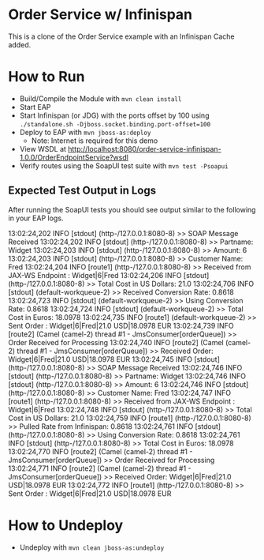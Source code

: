 # Order Service w/ Infinispan
This is a clone of the Order Service example with an Infinispan Cache added.

# How to Run
 - Build/Compile the Module with `mvn clean install`
 - Start EAP
 - Start Infinispan (or JDG) with the ports offset by 100 using `./standalone.sh -Djboss.socket.binding.port-offset=100`
 - Deploy to EAP with `mvn jboss-as:deploy`
   - Note: Internet is required for this demo
 - View WSDL at [http://localhost:8080/order-service-infinispan-1.0.0/OrderEndpointService?wsdl](http://localhost:8080/order-service-infinispan-1.0.0/OrderEndpointService?wsdl)
 - Verify routes using the SoapUI test suite with `mvn test -Psoapui`

## Expected Test Output in Logs
After running the SoapUI tests you should see output similar to the following in your EAP logs.
>
  13:02:24,202 INFO  [stdout] (http-/127.0.0.1:8080-8) >> SOAP Message Received
  13:02:24,202 INFO  [stdout] (http-/127.0.0.1:8080-8) >> Partname: Widget
  13:02:24,203 INFO  [stdout] (http-/127.0.0.1:8080-8) >> Amount: 6
  13:02:24,203 INFO  [stdout] (http-/127.0.0.1:8080-8) >> Customer Name: Fred
  13:02:24,204 INFO  [route1] (http-/127.0.0.1:8080-8) >> Received from JAX-WS Endpoint : Widget|6|Fred
  13:02:24,206 INFO  [stdout] (http-/127.0.0.1:8080-8) >> Total Cost in US Dollars: 21.0
  13:02:24,706 INFO  [stdout] (default-workqueue-2) >> Received Conversion Rate: 0.8618
  13:02:24,723 INFO  [stdout] (default-workqueue-2) >> Using Conversion Rate: 0.8618
  13:02:24,724 INFO  [stdout] (default-workqueue-2) >> Total Cost in Euros: 18.0978
  13:02:24,735 INFO  [route1] (default-workqueue-2) >> Sent Order : Widget|6|Fred|21.0 USD|18.0978 EUR
  13:02:24,739 INFO  [route2] (Camel (camel-2) thread #1 - JmsConsumer[orderQueue]) >> Order Received for Processing
  13:02:24,740 INFO  [route2] (Camel (camel-2) thread #1 - JmsConsumer[orderQueue]) >> Received Order: Widget|6|Fred|21.0 USD|18.0978 EUR
  13:02:24,745 INFO  [stdout] (http-/127.0.0.1:8080-8) >> SOAP Message Received
  13:02:24,746 INFO  [stdout] (http-/127.0.0.1:8080-8) >> Partname: Widget
  13:02:24,746 INFO  [stdout] (http-/127.0.0.1:8080-8) >> Amount: 6
  13:02:24,746 INFO  [stdout] (http-/127.0.0.1:8080-8) >> Customer Name: Fred
  13:02:24,747 INFO  [route1] (http-/127.0.0.1:8080-8) >> Received from JAX-WS Endpoint : Widget|6|Fred
  13:02:24,748 INFO  [stdout] (http-/127.0.0.1:8080-8) >> Total Cost in US Dollars: 21.0
  13:02:24,759 INFO  [route1] (http-/127.0.0.1:8080-8) >> Pulled Rate from Infinispan: 0.8618
  13:02:24,761 INFO  [stdout] (http-/127.0.0.1:8080-8) >> Using Conversion Rate: 0.8618
  13:02:24,761 INFO  [stdout] (http-/127.0.0.1:8080-8) >> Total Cost in Euros: 18.0978
  13:02:24,770 INFO  [route2] (Camel (camel-2) thread #1 - JmsConsumer[orderQueue]) >> Order Received for Processing
  13:02:24,771 INFO  [route2] (Camel (camel-2) thread #1 - JmsConsumer[orderQueue]) >> Received Order: Widget|6|Fred|21.0 USD|18.0978 EUR
  13:02:24,772 INFO  [route1] (http-/127.0.0.1:8080-8) >> Sent Order : Widget|6|Fred|21.0 USD|18.0978 EUR


# How to Undeploy
 - Undeploy with `mvn clean jboss-as:undeploy`

